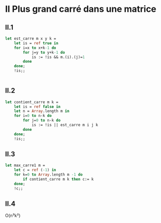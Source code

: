 # II Plus grand carré dans une matrice
## II.1 
```ocaml
let est_carre m x y k =
	let is = ref true in
	for i=x to x+k-1 do
		for j=y to y+k-1 do
			is := !is && m.(i).(j)=1
		done
	done;
	!is;;
	
```

## II.2 
```ocaml
let contient_carre m k =
	let is = ref false in 
	let n = Array.length m in
	for i=0 to n-k do
		for j=0 to n-k do
			is := !is || est_carre m i j k
		done
	done;
	!is;;

```

## II.3 
```ocaml
let max_carre1 m =
	let c = ref (-1) in
	for k=0 to Array.length m -1 do
		if contient_carre m k then c:= k
	done;
	!c;;

```

## II.4 
O(n³k²) 

